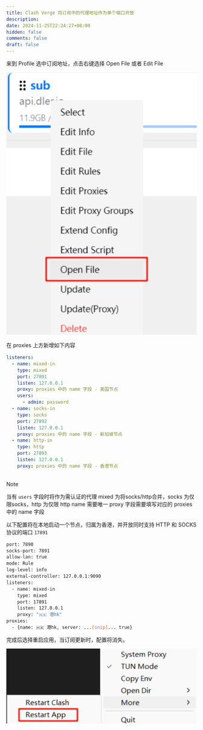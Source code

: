 ```yaml
---
title: Clash Verge 将订阅中的代理地址作为单个端口开放
description: 
date: 2024-11-25T22:24:27+08:00
hidden: false
comments: false
draft: false
---
```


来到 Profile 选中订阅地址，点击右键选择 Open File 或者 Edit File

![Image Description](/images/Pasted%20image%2020241130213818.png)

在 proxies 上方新增如下内容
```yaml
listeners:
  - name: mixed-in
    type: mixed
    port: 27891
    listen: 127.0.0.1
    proxy: proxies 中的 name 字段 - 美国节点
    users: 
	  - admin: password 
  - name: socks-in
    type: socks
    port: 27892
    listen: 127.0.0.1
    proxy: proxies 中的 name 字段 - 新加坡节点
  - name: http-in
    type: http
    port: 27893
    listen: 127.0.0.1
    proxy: proxies 中的 name 字段 - 香港节点
    
```
>[!note] 
> 当有 `users` 字段时将作为需认证的代理
> mixed 为将socks/http合并，socks 为仅限socks，http 为仅限 http
> name 需要唯一
> proxy 字段需要填写对应的 proxies 中的 name 字段


以下配置将在本地启动一个节点，归属为香港，并开放同时支持 HTTP 和 SOCKS 协议的端口 `17891`
```bash
port: 7890
socks-port: 7891
allow-lan: true
mode: Rule
log-level: info
external-controller: 127.0.0.1:9090
listeners:
  - name: mixed-in
    type: mixed
    port: 17891
    listen: 127.0.0.1
    proxy: "🇭🇰 港hk"
proxies:
  - {name: 🇭🇰 港hk, server: ...[snip]... true}
```

完成后选择重启应用，当订阅更新时，配置将消失。

![Image Description](/images/Pasted%20image%2020241130213828.png)

 